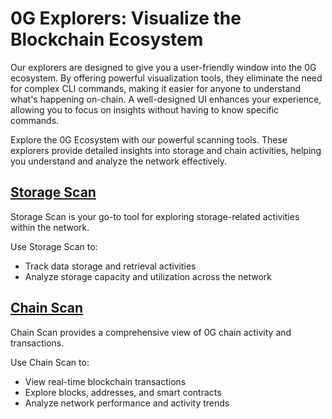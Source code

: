 # 0G Explorers: Visualize the Blockchain Ecosystem

Our explorers are designed to give you a user-friendly window into the 0G ecosystem. By offering powerful visualization tools, they eliminate the need for complex CLI commands, making it easier for anyone to understand what's happening on-chain. A well-designed UI enhances your experience, allowing you to focus on insights without having to know specific commands.

Explore the 0G Ecosystem with our powerful scanning tools. These explorers provide detailed insights into storage and chain activities, helping you understand and analyze the network effectively.

## [Storage Scan](https://storagescan-newton.0g.ai/)

Storage Scan is your go-to tool for exploring storage-related activities within the network.

Use Storage Scan to:
- Track data storage and retrieval activities
- Analyze storage capacity and utilization across the network

## [Chain Scan](https://chainscan-newton.0g.ai)

Chain Scan provides a comprehensive view of 0G chain activity and transactions.

Use Chain Scan to:
- View real-time blockchain transactions
- Explore blocks, addresses, and smart contracts
- Analyze network performance and activity trends
